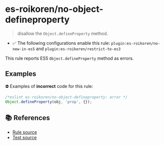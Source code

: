 # es-roikoren/no-object-defineproperty
> disallow the `Object.defineProperty` method.

- ✅ The following configurations enable this rule: `plugin:es-roikoren/no-new-in-es5` and `plugin:es-roikoren/restrict-to-es3`

This rule reports ES5 `Object.defineProperty` method as errors.

## Examples

⛔ Examples of **incorrect** code for this rule:

```js
/*eslint es-roikoren/no-object-defineproperty: error */
Object.defineProperty(obj, 'prop', {});
```

## 📚 References

- [Rule source](https://github.com/roikoren755/eslint-plugin-es/blob/v0.0.3/src/rules/no-object-defineproperty.ts)
- [Test source](https://github.com/roikoren755/eslint-plugin-es/blob/v0.0.3/tests/src/rules/no-object-defineproperty.ts)
